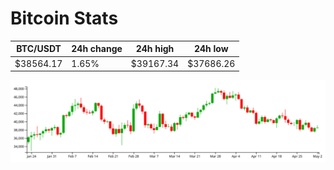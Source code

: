 # Bitcoin Stats

BTC/USDT|24h change|24h high|24h low|
|---|---|---|---|
|$38564.17|1.65%|$39167.34|$37686.26|

<img src="./chart.svg">
